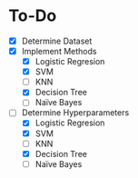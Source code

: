 # To-Do
- [x] Determine Dataset
- [x] Implement Methods
	- [x] Logistic Regresion
	- [x] SVM
	- [ ] KNN
	- [x] Decision Tree
	- [ ] Naïve Bayes
- [ ] Determine Hyperparameters
	- [x] Logistic Regresion
	- [x] SVM
	- [ ] KNN
	- [x] Decision Tree
	- [ ] Naïve Bayes
